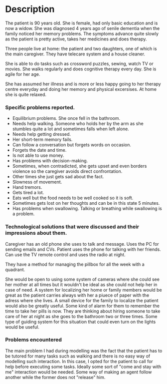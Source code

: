 # Description
The patient is 90 years old. She is female, had only basic education and is now a widow. She was diagnosed 4 years ago of senile dementia when the family noticed her memory problems. The symptoms advance quite slowly as the patient is pretty active, takes her medicines and does therapy.

Three people live at home: the patient and two daughters, one of which is the main caregiver. They have telecare system and a house cleaner.

She is able to do tasks such as crossword puzzles, sewing, watch TV or movies. She walks regularly and does cognitive therapy every day. She is agile for her age.

She has assumed her illness and is more or less happy going to her therapy centre everyday and doing her memory and physical excersises. At home she is quite relaxed.

### Specific problems reported.
* Equilibrium problems. She once fell in the bathroom.
* Needs help walking. Someone who holds her by the arm as she stumbles quite a lot and sometimes falls when left alone.
* Needs help getting dressed.
* Her short-term memory fails.
* Can follow a conversation but forgets words on occasion.
* Forgets the date and time.
* Is not able to use money.
* Has problems with decision-making.
* Sometimes, when contradicted, she gets upset and even borders violence so the caregiver avoids direct confrontation.
* Other times she just gets sad about the fact.
* Slowness of movement.
* Hand tremors.
* Gets tired a lot.
* Eats well but the food needs to be well cooked so it is soft.
* Sometimes gets lost on her thoughts and can be in this state 5 minutes.
* Has problems when swallowing. Talking or breathing while swallowing is a problem.

### Technological solutions that were discussed and their impressions about them.

Caregiver has an old phone she uses to talk and message. Uses the PC for sending emails and CVs.
Patient uses the phone for talking with her friends. Can use the TV remote control and uses the radio at night.
 
They have a method for managing the pillbox for all the week with a quadrant.

She would be open to using some system of cameras where she could see her mother at all times but it wouldn't be ideal as she could not help her in case of need.
A system for localizing her home or family members would be great as the patient carries always with her a piuece of paper with the adress where she lives.
A small device for the family to localize the patient would also be greatly useful.
Some kind of alarm for them to remember the time to take her pills is now.
They are thinking about hiring someone to take care of her at night as she goes to the bathroom two or three times. Some type of guiding system for this situation that could even turn on the lights would be useful.

### Problems encountered

The main problem I had during modelling was the fact that the patient has to be tutored for many tasks such as walking and there is no easy way of modelling such interaction. 
In this case, I opted for the patient to call for help before executing some tasks. 
Ideally some sort of "come and stay with me" interaction would be needed. Some way of making an agent follow another while the former does not "release" him.

